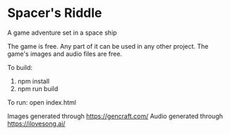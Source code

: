 # Spacer's Riddle
A game adventure set in a space ship

The game is free.
Any part of it can be used in any other project.
The game's images and audio files are free.

To build:
1. npm install
2. npm run build

To run:
open index.html

Images generated through https://gencraft.com/
Audio generated through https://ilovesong.ai/